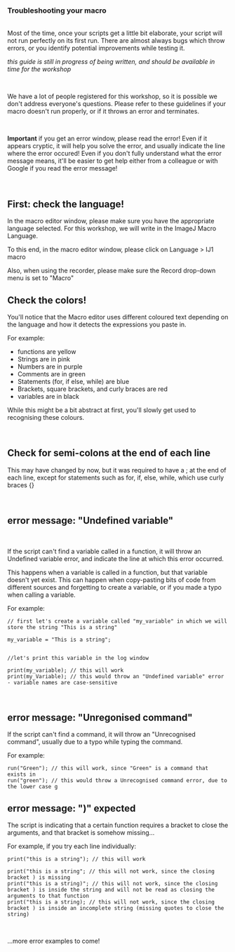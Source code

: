 ### Troubleshooting your macro

<br> Most of the time, once your scripts get a little bit elaborate, your script will not run perfectly on its first run. There are almost always bugs which throw errors, or you identify potential improvements while testing it.

*this guide is still in progress of being written, and should be available in time for the workshop* 

<br>

We have a lot of people registered for this workshop, so it is possible we don't address everyone's questions. Please refer to these guidelines if your macro doesn't run properly, or if it throws an error and terminates.

<br>

**Important** if you get an error window, please read the error! Even if it appears cryptic, it will help you solve the error, and usually indicate the line where the error occured!
Even if you don't fully understand what the error message means, it'll be easier to get help either from a colleague or with Google if you read the error message!

<br>

## First: check the language!

In the macro editor window, please make sure you have the appropriate language selected. For this workshop, we will write in the ImageJ Macro Language.

To this end, in the macro editor window, please click on Language > IJ1 macro

Also, when using the recorder, please make sure the Record drop-down menu is set to "Macro"

## Check the colors!

You'll notice that the Macro editor uses different coloured text depending on the language and how it detects the expressions you paste in. 

For example: 
* functions are yellow
* Strings are in pink
* Numbers are in purple
* Comments are in green
* Statements (for, if else, while) are blue
* Brackets, square brackets, and curly braces are red
* variables are in black  

While this might be a bit abstract at first, you'll slowly get used to recognising these colours.

<br>

## Check for semi-colons at the end of each line

This may have changed by now, but it was required to have a ; at the end of each line, except for statements such as for, if, else, while, which use curly braces {}


<br>

## error message: "Undefined variable"

<br>

If the script can't find a variable called in a function, it will throw an Undefined variable error, and indicate the line at which this error occurred.

This happens when a variable is called in a function, but that variable doesn't yet exist. This can happen when copy-pasting bits of code from different sources and forgetting to create a variable, or if you made a typo when calling a variable.

For example:

```
// first let's create a variable called "my_variable" in which we will store the string "This is a string"

my_variable = "This is a string";


//let's print this variable in the log window

print(my_variable); // this will work
print(my_Variable); // this would throw an "Undefined variable" error - variable names are case-sensitive
```

<br>


## error message: "Unregonised command"

If the script can't find a command, it will throw an "Unrecognised command", usually due to a typo while typing the command.

For example:
```
run("Green"); // this will work, since "Green" is a command that exists in 
run("green"); // this would throw a Unrecognised command error, due to the lower case g
```

## error message: ")" expected

The script is indicating that a certain function requires a bracket to close the arguments, and that bracket is somehow missing...

For example, if you try each line individually:
```
print("this is a string"); // this will work

print("this is a string"; // this will not work, since the closing bracket ) is missing
print("this is a string)"; // this will not work, since the closing bracket ) is inside the string and will not be read as closing the arguments to that function
print("this is a string); // this will not work, since the closing bracket ) is inside an incomplete string (missing quotes to close the string)
```

<br>

...more error examples to come!

